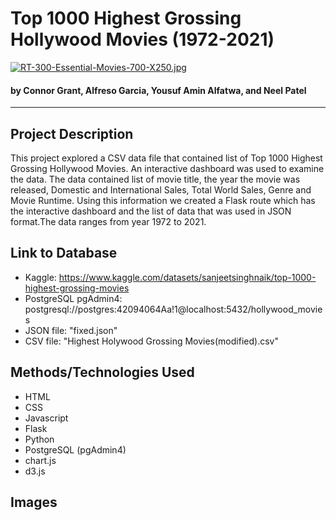 # Top 1000 Highest Grossing Hollywood Movies (1972-2021) 
[![RT-300-Essential-Movies-700-X250.jpg](https://i.postimg.cc/FzH0F8Gz/RT-300-Essential-Movies-700-X250.jpg)](https://postimg.cc/62F8YHkx)
#### by Connor Grant, Alfreso Garcia, Yousuf Amin Alfatwa, and Neel Patel
<hr>

## Project Description 
This project explored a CSV data file that contained list of Top 1000 Highest Grossing Hollywood Movies. An interactive dashboard was used to examine the data. The data contained list of movie title, the year the movie was released, Domestic and International Sales, Total World Sales, Genre and Movie Runtime. Using this information we created a Flask route which has the interactive dashboard and the list of data that was used in JSON format.The data ranges from year 1972 to 2021.

## Link to Database 
  - Kaggle: https://www.kaggle.com/datasets/sanjeetsinghnaik/top-1000-highest-grossing-movies
  - PostgreSQL pgAdmin4: postgresql://postgres:42094064Aa!1@localhost:5432/hollywood_movies
  - JSON file: "fixed.json"
  - CSV file: "Highest Holywood Grossing Movies(modified).csv"

## Methods/Technologies Used
  - HTML
  - CSS
  - Javascript
  - Flask
  - Python
  - PostgreSQL (pgAdmin4)
  - chart.js
  - d3.js

## Images
